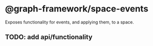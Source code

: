 # @graph-framework/space-events

Exposes functionality for events, and applying them, to a space.

## TODO: add api/functionality